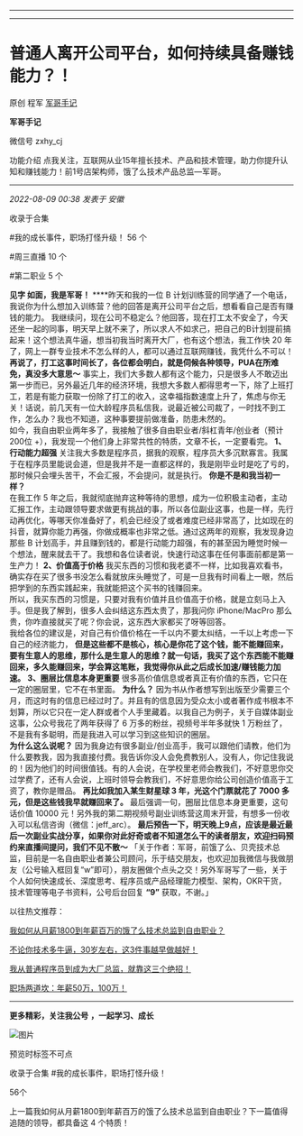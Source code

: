 ----------------------------------------
----------------------------------------
#  普通人离开公司平台，如何持续具备赚钱能力？！

原创 程军  [ 军哥手记 ](javascript:void\(0\);)

**军哥手记** ![]()

微信号 zxhy_cj

功能介绍 点我关注，互联网从业15年擅长技术、产品和技术管理，助力你提升认知和赚钱能力！前1号店架构师，饿了么技术产品总监—军哥。

____

_2022-08-09 00:38_ _发表于 安徽_

收录于合集

#我的成长事件，职场打怪升级！ 56 个

#周三直播 10 个

#第二职业 5 个

**见字 如面，我是军哥！** ****昨天和我的一位 B
计划训练营的同学通了一个电话，我说你为什么想加入训练营？他的回答是离开公司平台之后，想看看自己是否有赚钱的能力。
我继续问，现在公司不稳定么？他回答，现在打工太不安全了，今天还坐一起的同事，明天早上就不来了，所以求人不如求己，把自己的B计划提前搞起来！这个想法真牛逼，想当初我当时离开大厂，也有这个想法，我工作快
20 年了，网上一群专业技术不怎么样的人，都可以通过互联网赚钱，我凭什么不可以！
**再说了，打工这事时间长了，各位都会明白，就是伺候各种领导，PUA在所难免，真没多大意思～**
事实上，我们大多数人都有这个能力，只是很多人不敢迈出第一步而已，另外最近几年的经济环境，我想大多数人都得思考一下，除了上班打工，若是有能力获取一份除了打工的收入，这幸福指数速度上升了，焦虑与你无关！话说，前几天有一位大龄程序员私信我，说最近被公司裁了，一时找不到工作，怎么办？我也不知道，这种事要提前做准备，防患未然的。  
如今，我自由职业两年多了，我接触了很多自由职业者/斜杠青年/创业者（预计200位 +），我发现一个他们身上非常共性的特质，文章不长，一定要看完。
**1、行动能力超强**
关注我大多数是程序员，据我的观察，程序员大多沉默寡言。我属于在程序员里能说会道，但是我并不是一直都这样的，我是刚毕业时是吃了亏的，那时候只会埋头苦干，不会汇报，不会提问，就是执行。
**你是不是和我当初一样？**  
在我工作 5
年之后，我就彻底抛弃这种等待的思想，成为一位积极主动者，主动汇报工作，主动跟领导要求做更有挑战的事，所以各位副业这事，也是一样，先行动再优化，等哪天你准备好了，机会已经没了或者难度已经非常高了，比如现在的抖音，就算你能力再强，你做成概率也非常之低。通过这两年的观察，我发现身边那些
B 计划高手，并且赚到钱的，都是行动能力超强，有的甚至因为睡觉时候一个想法，醒来就去干了。我想和各位读者说，快速行动这事在任何事面前都是第一生产力！
**2、价值高于价格**
我买东西的习惯和我老婆不一样，比如我喜欢看书，确实存在买了很多书没怎么看就放床头睡觉了，可是一旦我有时间看上一眼，然后把学到的东西实践起来，我就能把这个买书的钱赚回来。  
所以，我买东西的习惯是，只要对我有价值并且价值高于价格，就是立刻马上入手。但是我了解到，很多人会纠结这东西太贵了，那我问你 iPhone/MacPro
那么贵，你咋直接就买了呢？你会说，这东西大家都买了呀等回答。  
我给各位的建议是，对自己有价值价格在一千以内不要太纠结，一千以上考虑一下自己的经济能力，
**但是这些都不是核心，核心是你花了这个钱，能不能赚回来，要有生意人的思维，那什么是生意人的思维？就一句话，我买了这个东西能不能赚回来，多久能赚回来，学会算这笔账，我觉得你从此之后成长加速/赚钱能力加速。**
**3、圈层比信息本身更重要** 很多高价值信息或者真正有价值的东西，它只在一定的圈层里，它不在书里面。 **为什么？**
因为书从作者想写到出版至少需要三个月，而这时有的信息已经过时了。并且有的信息因为受众太小或者著作成书根本不划算，所以它只在一定人群或者个人手里藏着。以我自己为例子，关于自媒体副业这事，公众号我花了两年获得了
6 万多的粉丝，视频号半年多就快 1 万粉丝了，不是我有多聪明，而是我进入可以学习到这些知识的圈层。  
 **为什么这么说呢？**
因为我身边有很多副业/创业高手，我可以跟他们请教，他们为什么要教我，因为我直接付费。我告诉你没人会免费教别人，没有人，你记住我说的！因为他们的时间很值钱。有的人会说，在学校里老师会教我们，不好意思你交过学费了，还有人会说，上班时领导会教我们，不好意思你给公司创造价值高于工资了，教你是赠品。
**再比如我加入某生财星球 3 年，光这个门票就花了 7000 多元，但是这些钱我早就赚回来了。** 最后强调一句，圈层比信息本身更重要，这句话价值
10000 元！另外我的第二期视频号副业训练营这周末开营，有想多一份收入可以私信咨询（微信：jeff_arc）。
**最后预告一下，明天晚上9点，应该是最近最后一次副业实战分享，如果你对此好奇或者不知道怎么干的读者朋友，欢迎扫码预约来直播间提问，我们不见不散～**
「关于作者：军哥，前饿了么、贝壳技术总监，目前是一名自由职业者兼公司顾问，乐于结交朋友，也欢迎加我微信与我做朋友（公号输入框回复“w”即可），朋友圈做个点头之交！另外军哥写了一些，关于个人如何快速成长、深度思考、程序员或产品经理能力模型、架构，OKR干货，技术管理等电子书资料，公号后台回复
**“9”** 获取，不谢。」  

以往热文推荐：

[我如何从月薪1800到年薪百万的饿了么技术总监到自由职业？](http://mp.weixin.qq.com/s?__biz=MzA3MDU2MjM4Ng==&mid=2247496443&idx=1&sn=5e99720ac056aba3cd391f5944eec68f&chksm=9f3855c6a84fdcd02a1637c19906d9c8dcf044169ebdc69c946dc63dbd4fd89b380bd6d15e57&scene=21#wechat_redirect)  

[不论你技术多牛逼，30岁左右，这3件事越早做越好！](http://mp.weixin.qq.com/s?__biz=MzA3MDU2MjM4Ng==&mid=2247496381&idx=1&sn=eac150001503f6971680fd77f34be201&chksm=9f385580a84fdc963d095e293555a9248769a064f8ab0f214c178720aae50b6ccc0560fa5cb3&scene=21#wechat_redirect)  

[我从普通程序员到成为大厂总监，就靠这三个绝招！](http://mp.weixin.qq.com/s?__biz=MzA3MDU2MjM4Ng==&mid=2247496368&idx=1&sn=79ca2aa0ef596f56612383a8c3b7d880&chksm=9f38558da84fdc9bc8dd204915fe0aa1989a05bbadede38abca385e7c181632fb47482393b16&scene=21#wechat_redirect)

[职场两道坎：年薪50万，100万！](http://mp.weixin.qq.com/s?__biz=MzA3MDU2MjM4Ng==&mid=2247496325&idx=1&sn=e7af2e3641a2d738b7cda53496419f4a&chksm=9f3855b8a84fdcae2163059a149313cd4d46ea69aca52a6a4801c4c0cae971623c630adfafdf&scene=21#wechat_redirect)

  

* * *

  

 **更多精彩，关注我公号** **，一起学习、成长**

![图片](https://mmbiz.qpic.cn/mmbiz_png/b96CibCt70iaajvl7fD4ZCicMcjhXMp1v6UibM134tIsO1j5yqHyNhh9arj090oAL7zGhRJRq6cFqFOlDZMleLl4pw/640?wx_fmt=png)

预览时标签不可点

收录于合集 #我的成长事件，职场打怪升级！

56个

上一篇我如何从月薪1800到年薪百万的饿了么技术总监到自由职业？下一篇值得追随的领导，都具备这 4 个特质！

